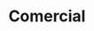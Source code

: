 ---
title: "Comercial"
url: /ciudad-del-este/comercial-avenida-santiago-lecuizamon/
shop: Allgemein
---